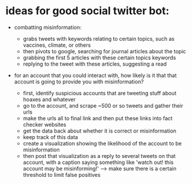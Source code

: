 
# ideas for good social twitter bot:
- combatting misinformation:
  - grabs tweets with keywords relating to certain topics, such as vaccines, climate, or others
  - then pivots to google, searching for journal articles about the topic
  - grabbing the first 5 articles with these certain topics keywords
  - replying to the tweet with these articles, suggesting a read

- for an account that you could interact with, how likely is it that that account is going to provide you with misinformation?
  - first, identify suspicious accounts that are tweeting stuff about hoaxes and whatever
  - go to the account, and scrape ~500 or so tweets and gather their urls
  - make the urls all to final link and then put these links into fact checker websites
  - get the data back about whether it is correct or misinformation
  - keep track of this data
  - create a visualization showing the likelihood of the account to be misinformation
  - then post that visualization as a reply to several tweets on that account, with a caption saying something like 'watch out! this account may be misinforming!' --> make sure there is a certain threshold to limit false positives
